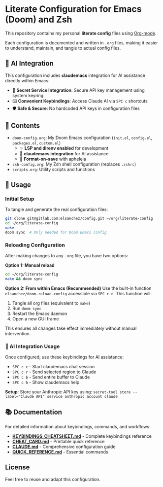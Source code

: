 # Literate Configuration for Emacs (Doom) and Zsh

This repository contains my personal **literate config** files using [Org-mode](https://orgmode.org/).

Each configuration is documented and written in `.org` files, making it easier to understand, maintain, and tangle to actual config files.

## 🤖 AI Integration

This configuration includes **claudemacs** integration for AI assistance directly within Emacs:
- 🔗 **Secret Service Integration**: Secure API key management using system keyring
- ⌨️ **Convenient Keybindings**: Access Claude AI via `SPC c` shortcuts
- 🛡️ **Safe & Secure**: No hardcoded API keys in configuration files

## 📁 Contents

- `doom-config.org`: My Doom Emacs configuration (`init.el`, `config.el`, `packages.el`, `custom.el`)
  - ✨ **LSP and direnv enabled** for development
  - 🤖 **claudemacs integration** for AI assistance
  - 🔧 **Format-on-save** with apheleia
- `zsh-config.org`: My Zsh shell configuration (replaces `.zshrc`)
- `scripts.org`: Utility scripts and functions

## 🚀 Usage

### Initial Setup

To tangle and generate the real configuration files:

```bash
git clone git@gitlab.com:elsanchez/config.git ~/org/literate-config
cd ~/org/literate-config
make
doom sync  # Only needed for Doom Emacs config
```

### Reloading Configuration

After making changes to any `.org` file, you have two options:

**Option 1: Manual reload**
```bash
cd ~/org/literate-config
make && doom sync
```

**Option 2: From within Emacs (Recommended)**
Use the built-in function `elsanchez/doom-reload-config` accessible via `SPC r d`. This function will:
1. Tangle all org files (equivalent to `make`)
2. Run `doom sync`
3. Restart the Emacs daemon
4. Open a new GUI frame

This ensures all changes take effect immediately without manual intervention.

### 🤖 AI Integration Usage

Once configured, use these keybindings for AI assistance:
- `SPC c c` - Start claudemacs chat session
- `SPC c r` - Send selected region to Claude
- `SPC c b` - Send entire buffer to Claude  
- `SPC c h` - Show claudemacs help

**Setup**: Store your Anthropic API key using: `secret-tool store --label="Claude API" service anthropic account claude`

## 📚 Documentation

For detailed information about keybindings, commands, and workflows:
- **[KEYBINDINGS_CHEATSHEET.md](./KEYBINDINGS_CHEATSHEET.md)** - Complete keybindings reference
- **[CHEAT_CARD.md](./CHEAT_CARD.md)** - Printable quick reference
- **[CLAUDE.md](./CLAUDE.md)** - Comprehensive configuration guide
- **[QUICK_REFERENCE.md](./QUICK_REFERENCE.md)** - Essential commands

## License

Feel free to reuse and adapt this configuration.
